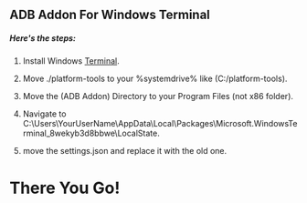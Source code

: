 ## ADB Addon For Windows Terminal

##### Here's the steps:

1. Install Windows [Terminal](https://apps.microsoft.com/detail/9n0dx20hk701?amp%3Bgl=US&hl=en-us&gl=SA).

2. Move ./platform-tools to your %systemdrive% like (C:/platform-tools).

3. Move the (ADB Addon) Directory to your Program Files (not x86 folder).

4. Navigate to C:\Users\YourUserName\AppData\Local\Packages\Microsoft.WindowsTerminal_8wekyb3d8bbwe\LocalState.

5. move the settings.json and replace it with the old one.
# There You Go!

